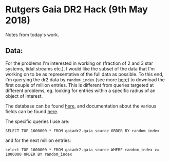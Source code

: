 # Rutgers Gaia DR2 Hack (9th May 2018)

Notes from today's work.

## Data:

For the problems I'm interested in working on (fraction of 2 and 3 star systems, tidal streams etc.), I would like the subset of the data that I'm working on to be as representative of the full data as possible. To this end, I'm querying the dr2 data by `random_index` (see more [here](https://gea.esac.esa.int/archive/documentation/GDR2/Gaia_archive/chap_datamodel/sec_dm_main_tables/ssec_dm_gaia_source.html#gaia_source-random_index)) to download the first couple of million entries. This is different from queries targeted at different problems, eg. looking for entries within a specific radius of an object of interest.

The database can be found [here](https://gea.esac.esa.int/archive/), and documentation about the various fields can be found [here](http://gea.esac.esa.int/archive/documentation/GDR2/).

The specific queries I use are:

    SELECT TOP 1000000 * FROM gaiadr2.gaia_source ORDER BY random_index

and for the next million entries:

    select TOP 1000000 * FROM gaiadr2.gaia_source WHERE random_index >= 1000000 ORDER BY random_index
